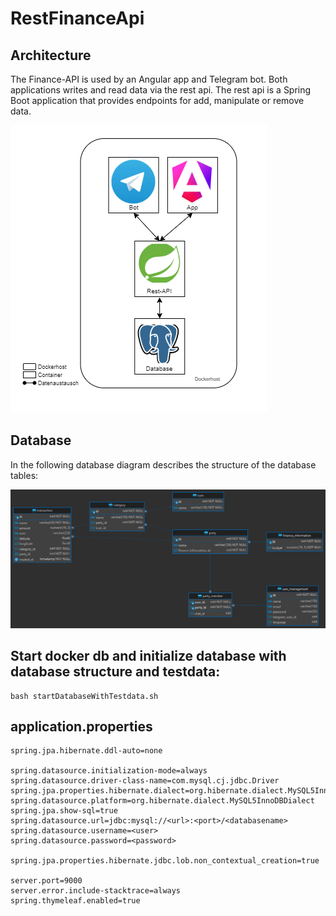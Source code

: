 # RestFinanceApi

## Architecture
The Finance-API is used by an Angular app and Telegram bot. Both applications writes and read data via the rest api.
The rest api is a Spring Boot application that provides endpoints for add, manipulate or remove data.

![architecture](docs/architecture.png)

## Database
In the following database diagram describes the structure of the database tables:

![databasediagram](docs/databasediagram.png)

## Start docker db and initialize database with database structure and testdata:
```
bash startDatabaseWithTestdata.sh
```

## application.properties
```
spring.jpa.hibernate.ddl-auto=none

spring.datasource.initialization-mode=always
spring.datasource.driver-class-name=com.mysql.cj.jdbc.Driver
spring.jpa.properties.hibernate.dialect=org.hibernate.dialect.MySQL5InnoDBDialect
spring.datasource.platform=org.hibernate.dialect.MySQL5InnoDBDialect
spring.jpa.show-sql=true
spring.datasource.url=jdbc:mysql://<url>:<port>/<databasename>
spring.datasource.username=<user>
spring.datasource.password=<password>

spring.jpa.properties.hibernate.jdbc.lob.non_contextual_creation=true

server.port=9000
server.error.include-stacktrace=always
spring.thymeleaf.enabled=true

```

